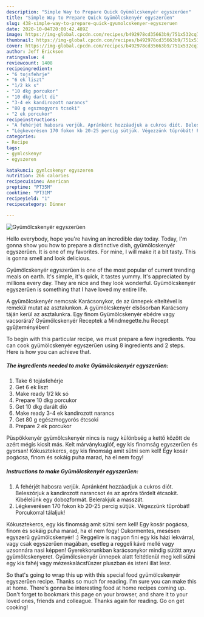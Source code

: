 ```yaml
---
description: "Simple Way to Prepare Quick Gyümölcskenyér egyszerűen"
title: "Simple Way to Prepare Quick Gyümölcskenyér egyszerűen"
slug: 438-simple-way-to-prepare-quick-gyumolcskenyer-egyszeruen
date: 2020-10-04T20:00:42.489Z
image: https://img-global.cpcdn.com/recipes/b492978cd35663b9/751x532cq70/gyumolcskenyer-egyszeruen-recept-foto.jpg
thumbnail: https://img-global.cpcdn.com/recipes/b492978cd35663b9/751x532cq70/gyumolcskenyer-egyszeruen-recept-foto.jpg
cover: https://img-global.cpcdn.com/recipes/b492978cd35663b9/751x532cq70/gyumolcskenyer-egyszeruen-recept-foto.jpg
author: Jeff Erickson
ratingvalue: 4
reviewcount: 1408
recipeingredient:
- "6 tojsfehrje"
- "6 ek liszt"
- "1/2 kk s"
- "10 dkg porcukor"
- "10 dkg darlt di"
- "3-4 ek kandirozott narancs"
- "80 g egszmogyors tcsoki"
- "2 ek porcukor"
recipeinstructions:
- "A fehérjét habosra verjük. Apránként hozzáadjuk a cukros diót. Beleszórjuk a kandirozott narancsot és az apróra tőrdelt étcsokit. Kibélelünk egy dobozformát. Belerakjuk a masszát."
- "Légkeverésen 170 fokon kb 20-25 percig sütjük. Végezzünk tűpróbát! Porcukorral tálaljuk!"
categories:
- Recipe
tags:
- gymlcskenyr
- egyszeren

katakunci: gymlcskenyr egyszeren 
nutrition: 266 calories
recipecuisine: American
preptime: "PT35M"
cooktime: "PT31M"
recipeyield: "1"
recipecategory: Dinner

---
```



![Gyümölcskenyér egyszerűen](https://img-global.cpcdn.com/recipes/b492978cd35663b9/751x532cq70/gyumolcskenyer-egyszeruen-recept-foto.jpg)

Hello everybody, hope you're having an incredible day today. Today, I'm gonna show you how to prepare a distinctive dish, gyümölcskenyér egyszerűen. It is one of my favorites. For mine, I will make it a bit tasty. This is gonna smell and look delicious.

Gyümölcskenyér egyszerűen is one of the most popular of current trending meals on earth. It's simple, it's quick, it tastes yummy. It's appreciated by millions every day. They are nice and they look wonderful. Gyümölcskenyér egyszerűen is something that I have loved my entire life.

A gyümölcskenyér nemcsak Karácsonykor, de az ünnepek elteltével is remekül mutat az asztalunkon. A gyümölcskenyér elsősorban Karácsony táján kerül az asztalunkra. Egy finom Gyümölcskenyér ebédre vagy vacsorára? Gyümölcskenyér Receptek a Mindmegette.hu Recept gyűjteményében!


To begin with this particular recipe, we must prepare a few ingredients. You can cook gyümölcskenyér egyszerűen using 8 ingredients and 2 steps. Here is how you can achieve that.

<!--inarticleads1-->

##### The ingredients needed to make Gyümölcskenyér egyszerűen:

1. Take 6 tojásfehérje
1. Get 6 ek liszt
1. Make ready 1/2 kk só
1. Prepare 10 dkg porcukor
1. Get 10 dkg darált dió
1. Make ready 3-4 ek kandirozott narancs
1. Get 80 g egészmogyorós étcsoki
1. Prepare 2 ek porcukor


Püspökkenyér gyümölcskenyér nincs is nagy különbség a kettő között de azért mégis kicsit más. Kelt márványkuglóf, egy kis finomság egyszerűen és gyorsan! Kókusztekercs, egy kis finomság amit sütni sem kell! Egy kosár pogácsa, finom és sokáig puha marad, ha el nem fogy! 

<!--inarticleads2-->

##### Instructions to make Gyümölcskenyér egyszerűen:

1. A fehérjét habosra verjük. Apránként hozzáadjuk a cukros diót. Beleszórjuk a kandirozott narancsot és az apróra tőrdelt étcsokit. Kibélelünk egy dobozformát. Belerakjuk a masszát.
1. Légkeverésen 170 fokon kb 20-25 percig sütjük. Végezzünk tűpróbát! Porcukorral tálaljuk!


Kókusztekercs, egy kis finomság amit sütni sem kell! Egy kosár pogácsa, finom és sokáig puha marad, ha el nem fogy! Cukormentes, mesésen egyszerű gyümölcskenyér! :) Reggelire is nagyon fini egy kis házi lekvárral, vagy csak egyszerűen magában, esetleg a reggeli kávé mellé vagy uzsonnára nasi képpen! Gyerekkorunkban karácsonykor mindig sütött anyu gyümölcskenyeret. Gyümölcskenyér ünnepek alatt feltétlenül meg kell sütni egy kis fahéj vagy mézeskalácsfűszer pluszban és isteni illat lesz. 

So that's going to wrap this up with this special food gyümölcskenyér egyszerűen recipe. Thanks so much for reading. I'm sure you can make this at home. There's gonna be interesting food at home recipes coming up. Don't forget to bookmark this page on your browser, and share it to your loved ones, friends and colleague. Thanks again for reading. Go on get cooking!
